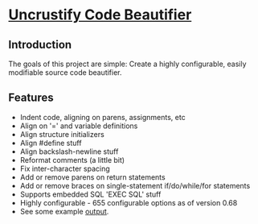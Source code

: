 ﻿# [Uncrustify Code Beautifier](https://chocolatey.org/packages/uncrustify)

## Introduction
The goals of this project are simple: Create a highly configurable, easily modifiable source code beautifier.

## Features
- Indent code, aligning on parens, assignments, etc
- Align on '=' and variable definitions
- Align structure initializers
- Align #define stuff
- Align backslash-newline stuff
- Reformat comments (a little bit)
- Fix inter-character spacing
- Add or remove parens on return statements
- Add or remove braces on single-statement if/do/while/for statements
- Supports embedded SQL 'EXEC SQL' stuff
- Highly configurable - 655 configurable options as of version 0.68
- See some example [output](http://uncrustify.sourceforge.net/examples/example.c).
